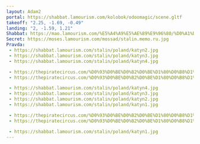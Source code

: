```yaml
---
layout: Adam2
portal: https://shabbat.lamourism.com/kolobok/odoomagic/scene.gltf
takeoff: "2.25, -1.69, -0.49"
landing: "2, -1.59, 1.21"
Shabbat: https://mao.lamourism.com/%E5%A4%A9%E5%AE%89%E9%96%80/%D0%A1%D0%B0%D1%85%D0%B0%D1%80%D0%BE%D0%B2.mp4
Secret: https://moses.lamourism.com/mossad/stalin.memo.ru.jpg
Pravda:
 - https://shabbat.lamourism.com/stalin/poland/katyn2.jpg
 - https://shabbat.lamourism.com/stalin/poland/katyn3.jpg
 - https://shabbat.lamourism.com/stalin/poland/katyn4.jpg

 - https://thepiratecircus.com/%D0%93%D0%BE%D0%B2%D0%BE%D1%80%D0%B8%D1%82-%D1%80%D0%B0%D0%B4%D0%B8%D0%BE-%D0%A1%D0%92%D0%9E%D0%91%D0%9E%D0%94%D0%90.jpg
 - https://thepiratecircus.com/%D0%93%D0%BE%D0%B2%D0%BE%D1%80%D0%B8%D1%82-%D1%80%D0%B0%D0%B4%D0%B8%D0%BE-%D0%A1%D0%92%D0%9E%D0%91%D0%9E%D0%94%D0%90.jpg

 - https://shabbat.lamourism.com/stalin/poland/katyn4.jpg
 - https://shabbat.lamourism.com/stalin/poland/katyn3.jpg
 - https://shabbat.lamourism.com/stalin/poland/katyn2.jpg
 - https://shabbat.lamourism.com/stalin/poland/katyn1.jpg

 - https://thepiratecircus.com/%D0%93%D0%BE%D0%B2%D0%BE%D1%80%D0%B8%D1%82-%D1%80%D0%B0%D0%B4%D0%B8%D0%BE-%D0%A1%D0%92%D0%9E%D0%91%D0%9E%D0%94%D0%90.jpg
 - https://thepiratecircus.com/%D0%93%D0%BE%D0%B2%D0%BE%D1%80%D0%B8%D1%82-%D1%80%D0%B0%D0%B4%D0%B8%D0%BE-%D0%A1%D0%92%D0%9E%D0%91%D0%9E%D0%94%D0%90.jpg

 - https://shabbat.lamourism.com/stalin/poland/katyn1.jpg
---
```

